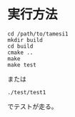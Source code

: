 # 実行方法

```
cd /path/to/tamesi1
mkdir build
cd build
cmake ..
make
make test
```
または
```
./test/test1
```
でテストが走る。






